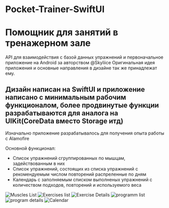 # Pocket-Trainer-SwiftUI

# Помощник для занятий в тренажерном зале

API для взаимодействия с базой данных упражнений и первоначальное приложение на Android за авторством @Skyliice
Оригинальная идея приложения и основные направления в дизайне так же принадлежат ему.


## Дизайн написан на SwiftUI и приложение написано с минимальным рабочим функционалом, более продвинутые функции разрабатываются для аналога на UIKit(CoreData вместо Storage итд)


Изначально приложение разрабатывалось для получения опыта работы с Alamofire


Основной функционал:
* Список упражнений сгруппированных по мышцам, задействованным в них
* Список упражнений, состоящих из списка упражнений с рекомендуемым числом повторений распреленные по дням
* Календарь с заполняемым списком выполненых упражнений с количеством подходов, повторений и используемого веса


![Muscles List](https://github.com/vladukhaDog/Pocket-Trainer-SwiftUI/blob/main/images/muscleList.png)
![Exercises list](https://github.com/vladukhaDog/Pocket-Trainer-SwiftUI/blob/main/images/exerciseList.png)
![Exercise Details](https://github.com/vladukhaDog/Pocket-Trainer-SwiftUI/blob/main/images/exercise.png)
![programm list](https://github.com/vladukhaDog/Pocket-Trainer-SwiftUI/blob/main/images/programm.png)
![program details](https://github.com/vladukhaDog/Pocket-Trainer-SwiftUI/blob/main/images/programmDetail.png)
![Calendar](https://github.com/vladukhaDog/Pocket-Trainer-SwiftUI/blob/main/images/calendar.png)



